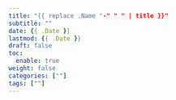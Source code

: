 ```yaml
---
title: "{{ replace .Name "-" " " | title }}"
subtitle: ""
date: {{ .Date }}
lastmod: {{ .Date }}
draft: false
toc:
  enable: true
weight: false
categories: [""]
tags: [""]
---
```


